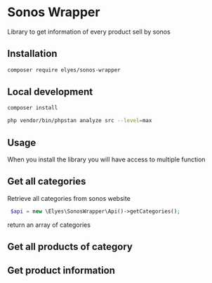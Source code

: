 # Sonos Wrapper 

Library to get information of every product sell by sonos

## Installation

```bash
composer require elyes/sonos-wrapper
```

## Local development

```bash
composer install
```

```bash
php vendor/bin/phpstan analyze src --level=max
```

## Usage

When you install the library you will have access to multiple function

## Get all categories

Retrieve all categories from sonos website

```php
 $api = new \Elyes\SonosWrapper\Api()->getCategories();
```
return an array of categories

## Get all products of category

## Get product information